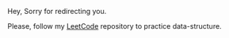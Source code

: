 
Hey, Sorry for redirecting you. 

Please, follow my [LeetCode](https://github.com/Mahbub-Hasan-Talukder/LeetCode) repository to practice data-structure.
